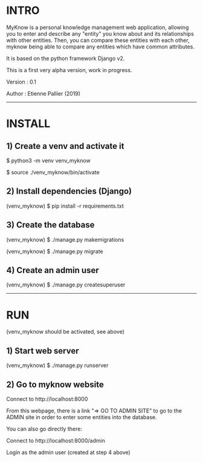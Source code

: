 
# INTRO

MyKnow is a personal knowledge management web application,
allowing you to enter and describe any "entity" you know about and its relationships with other entities.
Then, you can compare these entities with each other, myknow being able to compare any entities which have common attributes.

It is based on the python framework Django v2.

This is a first very alpha version, work in progress.

Version : 0.1

Author : Etienne Pallier (2019)

---

# INSTALL

## 1) Create a venv and activate it

$ python3 -m venv venv_myknow

$ source ./venv_myknow/bin/activate

## 2) Install dependencies (Django)

(venv_myknow) $ pip install -r requirements.txt 

## 3) Create the database

(venv_myknow) $ ./manage.py makemigrations

(venv_myknow) $ ./manage.py migrate

## 4) Create an admin user

(venv_myknow) $ ./manage.py createsuperuser



-------------

# RUN

(venv_myknow should be activated, see above)

## 1) Start web server

(venv_myknow) $ ./manage.py runserver

## 2) Go to myknow website

Connect to http://localhost:8000

From this webpage, there is a link "=> GO TO ADMIN SITE" to go to the ADMIN site in order to enter some entities into the database.

You can also go directly there:

Connect to http://localhost:8000/admin

Login as the admin user (created at step 4 above)

